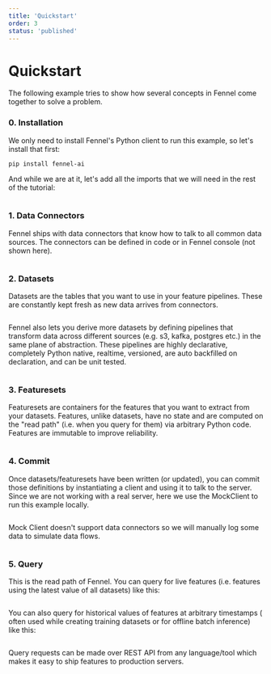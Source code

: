 ```yaml
---
title: 'Quickstart'
order: 3
status: 'published'
---
```

# Quickstart

The following example tries to show how several concepts in Fennel come together 
to solve a problem.

### 0. Installation
We only need to install Fennel's Python client to run this example, so let's install that first:
```bash
pip install fennel-ai
```

And while we are at it, let's add all the imports that we will need in the
rest of the tutorial:

<pre snippet="getting-started/quickstart#imports"></pre>


### 1. Data Connectors
Fennel ships with data connectors that know how to talk to all common data
sources. The connectors can be defined in code or in Fennel console (not shown
here).
<pre snippet="getting-started/quickstart#connectors"></pre>

### 2. Datasets
Datasets are the tables that you want to use in your feature pipelines. These
are constantly kept fresh as new data arrives from connectors.
<pre snippet="getting-started/quickstart#datasets"></pre>

Fennel also lets you derive more datasets by defining pipelines that transform
data across different sources (e.g. s3, kafka, postgres etc.) in the same plane
of abstraction.  These pipelines are highly declarative, completely Python native,
realtime, versioned, are auto backfilled on declaration, and can be unit tested.
<pre snippet="getting-started/quickstart#pipelines"></pre>

### 3. Featuresets
Featuresets are containers for the features that you want to extract from your
datasets. Features, unlike datasets, have no state and are computed on the
"read path" (i.e. when you query for them) via arbitrary Python code. Features
are immutable to improve reliability.
<pre snippet="getting-started/quickstart#features"></pre>



### 4. Commit
Once datasets/featuresets have been written (or updated), you can commit those
definitions by instantiating a client and using it to talk to the server. Since 
we are not working with a real server, here we use the MockClient to run this 
example locally.
<pre snippet="getting-started/quickstart#commit"></pre>

Mock Client doesn't support data connectors so we will manually log some data 
to simulate data flows.
<pre snippet="getting-started/quickstart#log_data"></pre>

### 5. Query
This is the read path of Fennel. You can query for live features (i.e. features
using the latest value of all datasets) like this:
<pre snippet="getting-started/quickstart#query"></pre>

You can also query for historical values of features at arbitrary timestamps (
often used while creating training datasets or for offline batch inference) 
like this:

<pre snippet="getting-started/quickstart#historical"></pre>
Query requests can be made over REST API from any language/tool which makes it easy
to ship features to production servers.
